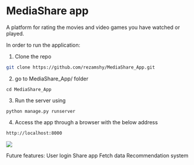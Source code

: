 # MediaShare app
A platform for rating the movies and video games you have watched or played. 

In order to run the application:

1. Clone the repo
  ```sh
  git clone https://github.com/rezamshy/MediaShare_App.git
  ```

2. go to MediaShare_App/ folder
  ```
  cd MediaShare_App
  ```

3. Run the server using
  ```
  python manage.py runserver 
  ```

4. Access the app through a browser with the below address
  ```sh
  http://localhost:8000
  ```

<img src="MediaShare_App/static/Screenshot.png"/>

Future features:
User login
Share app
Fetch data
Recommendation system
